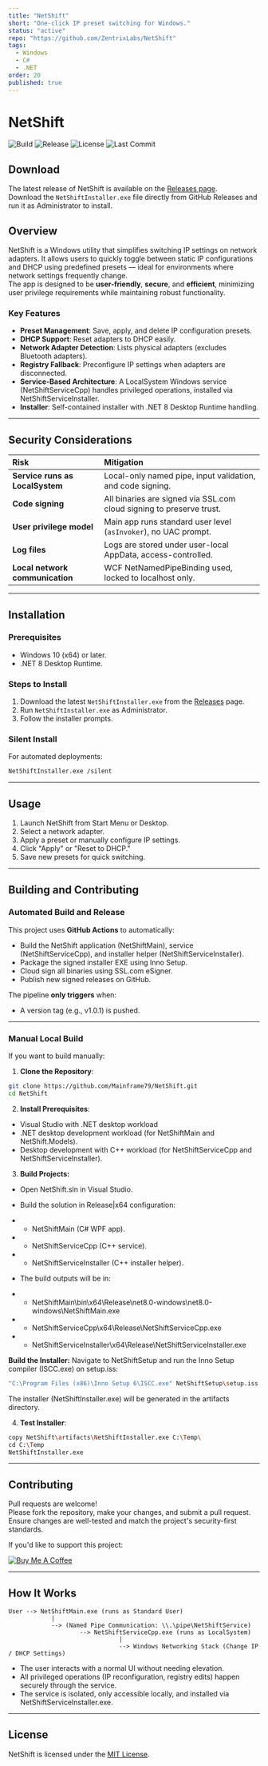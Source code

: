 ```yaml
---
title: "NetShift"
short: "One-click IP preset switching for Windows."
status: "active"
repo: "https://github.com/ZentrixLabs/NetShift"
tags:
  - Windows
  - C#
  - .NET
order: 20
published: true
---
```


# NetShift

![Build](https://img.shields.io/github/actions/workflow/status/ZentrixLabs/NetShift/deploy.yml?event=push)
![Release](https://img.shields.io/github/v/release/ZentrixLabs/NetShift)
![License](https://img.shields.io/github/license/ZentrixLabs/NetShift)
![Last Commit](https://img.shields.io/github/last-commit/ZentrixLabs/NetShift)

## Download
The latest release of NetShift is available on the [Releases page](https://github.com/ZentrixLabs/NetShift/releases).  
Download the `NetShiftInstaller.exe` file directly from GitHub Releases and run it as Administrator to install.

## Overview

NetShift is a Windows utility that simplifies switching IP settings on network adapters. It allows users to quickly toggle between static IP configurations and DHCP using predefined presets — ideal for environments where network settings frequently change.  
The app is designed to be **user-friendly**, **secure**, and **efficient**, minimizing user privilege requirements while maintaining robust functionality.

### Key Features
- **Preset Management**: Save, apply, and delete IP configuration presets.
- **DHCP Support**: Reset adapters to DHCP easily.
- **Network Adapter Detection**: Lists physical adapters (excludes Bluetooth adapters).
- **Registry Fallback**: Preconfigure IP settings when adapters are disconnected.
- **Service-Based Architecture**: A LocalSystem Windows service (NetShiftServiceCpp) handles privileged operations, installed via NetShiftServiceInstaller.
- **Installer**: Self-contained installer with .NET 8 Desktop Runtime handling.

---

## Security Considerations

| Risk | Mitigation |
|:-----|:-----------|
| **Service runs as LocalSystem** | Local-only named pipe, input validation, and code signing. |
| **Code signing** | All binaries are signed via SSL.com cloud signing to preserve trust. |
| **User privilege model** | Main app runs standard user level (`asInvoker`), no UAC prompt. |
| **Log files** | Logs are stored under user-local AppData, access-controlled. |
| **Local network communication** | WCF NetNamedPipeBinding used, locked to localhost only. |

---

## Installation

### Prerequisites
- Windows 10 (x64) or later.
- .NET 8 Desktop Runtime.

### Steps to Install
1. Download the latest `NetShiftInstaller.exe` from the [Releases](https://github.com/ZentrixLabs/NetShift/releases) page.
2. Run `NetShiftInstaller.exe` as Administrator.
3. Follow the installer prompts.

### Silent Install
For automated deployments:

```bash
NetShiftInstaller.exe /silent
```

---

## Usage
1. Launch NetShift from Start Menu or Desktop.
2. Select a network adapter.
3. Apply a preset or manually configure IP settings.
4. Click "Apply" or "Reset to DHCP."
5. Save new presets for quick switching.

---

## Building and Contributing

### Automated Build and Release

This project uses **GitHub Actions** to automatically:
- Build the NetShift application (NetShiftMain), service (NetShiftServiceCpp), and installer helper (NetShiftServiceInstaller).
- Package the signed installer EXE using Inno Setup.
- Cloud sign all binaries using SSL.com eSigner.
- Publish new signed releases on GitHub.

The pipeline **only triggers** when:
- A version tag (e.g., v1.0.1) is pushed.

---

### Manual Local Build

If you want to build manually:

1. **Clone the Repository**:

```bash
git clone https://github.com/Mainframe79/NetShift.git
cd NetShift
```

2. **Install Prerequisites**:
- Visual Studio with .NET desktop workload
- .NET desktop development workload (for NetShiftMain and NetShift.Models).
- Desktop development with C++ workload (for NetShiftServiceCpp and NetShiftServiceInstaller).

3. **Build Projects:**
- Open NetShift.sln in Visual Studio.
- Build the solution in Release|x64 configuration:
- - NetShiftMain (C# WPF app).
- - NetShiftServiceCpp (C++ service).
- - NetShiftServiceInstaller (C++ installer helper).

- The build outputs will be in:
- - NetShiftMain\bin\x64\Release\net8.0-windows\net8.0-windows\NetShiftMain.exe
- - NetShiftServiceCpp\x64\Release\NetShiftServiceCpp.exe
- - NetShiftServiceInstaller\x64\Release\NetShiftServiceInstaller.exe

**Build the Installer:**
Navigate to NetShiftSetup and run the Inno Setup compiler (ISCC.exe) on setup.iss:
```bash
"C:\Program Files (x86)\Inno Setup 6\ISCC.exe" NetShiftSetup\setup.iss /DMyAppVersion="1.0.0"
```
The installer (NetShiftInstaller.exe) will be generated in the artifacts directory.

4. **Test Installer**:

```bash
copy NetShift\artifacts\NetShiftInstaller.exe C:\Temp\
cd C:\Temp
NetShiftInstaller.exe
```

---

## Contributing
Pull requests are welcome!  
Please fork the repository, make your changes, and submit a pull request.  
Ensure changes are well-tested and match the project's security-first standards.

If you'd like to support this project:

[![Buy Me A Coffee](https://cdn.buymeacoffee.com/buttons/default-orange.png)](https://www.buymeacoffee.com/Mainframe79)

---

## How It Works

```text
User --> NetShiftMain.exe (runs as Standard User)
            |
            --> (Named Pipe Communication: \\.\pipe\NetShiftService)
                    --> NetShiftServiceCpp.exe (runs as LocalSystem)
                               |
                               --> Windows Networking Stack (Change IP / DHCP Settings)
```

- The user interacts with a normal UI without needing elevation.
- All privileged operations (IP reconfiguration, registry edits) happen securely through the service.
- The service is isolated, only accessible locally, and installed via NetShiftServiceInstaller.exe.

---

## License
NetShift is licensed under the [MIT License](LICENSE).